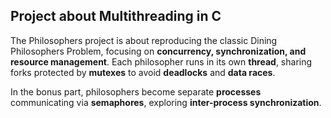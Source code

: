## Project about Multithreading in C

The Philosophers project is about reproducing the classic Dining Philosophers Problem, focusing on __concurrency, synchronization, and resource management__.
Each philosopher runs in its own __thread__, sharing forks protected by __mutexes__ to avoid __deadlocks__ and __data races__.

In the bonus part, philosophers become separate __processes__ communicating via __semaphores__, exploring __inter-process synchronization__.

